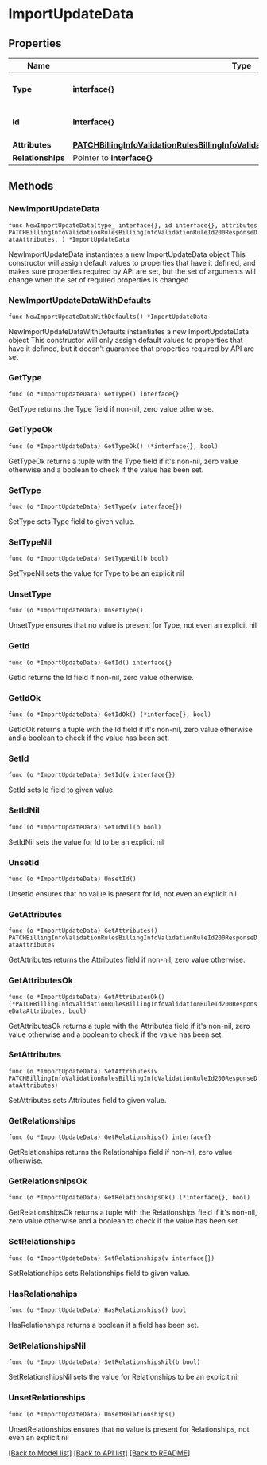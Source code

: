 # ImportUpdateData

## Properties

Name | Type | Description | Notes
------------ | ------------- | ------------- | -------------
**Type** | **interface{}** | The resource&#39;s type | 
**Id** | **interface{}** | The resource&#39;s id | 
**Attributes** | [**PATCHBillingInfoValidationRulesBillingInfoValidationRuleId200ResponseDataAttributes**](PATCHBillingInfoValidationRulesBillingInfoValidationRuleId200ResponseDataAttributes.md) |  | 
**Relationships** | Pointer to **interface{}** |  | [optional] 

## Methods

### NewImportUpdateData

`func NewImportUpdateData(type_ interface{}, id interface{}, attributes PATCHBillingInfoValidationRulesBillingInfoValidationRuleId200ResponseDataAttributes, ) *ImportUpdateData`

NewImportUpdateData instantiates a new ImportUpdateData object
This constructor will assign default values to properties that have it defined,
and makes sure properties required by API are set, but the set of arguments
will change when the set of required properties is changed

### NewImportUpdateDataWithDefaults

`func NewImportUpdateDataWithDefaults() *ImportUpdateData`

NewImportUpdateDataWithDefaults instantiates a new ImportUpdateData object
This constructor will only assign default values to properties that have it defined,
but it doesn't guarantee that properties required by API are set

### GetType

`func (o *ImportUpdateData) GetType() interface{}`

GetType returns the Type field if non-nil, zero value otherwise.

### GetTypeOk

`func (o *ImportUpdateData) GetTypeOk() (*interface{}, bool)`

GetTypeOk returns a tuple with the Type field if it's non-nil, zero value otherwise
and a boolean to check if the value has been set.

### SetType

`func (o *ImportUpdateData) SetType(v interface{})`

SetType sets Type field to given value.


### SetTypeNil

`func (o *ImportUpdateData) SetTypeNil(b bool)`

 SetTypeNil sets the value for Type to be an explicit nil

### UnsetType
`func (o *ImportUpdateData) UnsetType()`

UnsetType ensures that no value is present for Type, not even an explicit nil
### GetId

`func (o *ImportUpdateData) GetId() interface{}`

GetId returns the Id field if non-nil, zero value otherwise.

### GetIdOk

`func (o *ImportUpdateData) GetIdOk() (*interface{}, bool)`

GetIdOk returns a tuple with the Id field if it's non-nil, zero value otherwise
and a boolean to check if the value has been set.

### SetId

`func (o *ImportUpdateData) SetId(v interface{})`

SetId sets Id field to given value.


### SetIdNil

`func (o *ImportUpdateData) SetIdNil(b bool)`

 SetIdNil sets the value for Id to be an explicit nil

### UnsetId
`func (o *ImportUpdateData) UnsetId()`

UnsetId ensures that no value is present for Id, not even an explicit nil
### GetAttributes

`func (o *ImportUpdateData) GetAttributes() PATCHBillingInfoValidationRulesBillingInfoValidationRuleId200ResponseDataAttributes`

GetAttributes returns the Attributes field if non-nil, zero value otherwise.

### GetAttributesOk

`func (o *ImportUpdateData) GetAttributesOk() (*PATCHBillingInfoValidationRulesBillingInfoValidationRuleId200ResponseDataAttributes, bool)`

GetAttributesOk returns a tuple with the Attributes field if it's non-nil, zero value otherwise
and a boolean to check if the value has been set.

### SetAttributes

`func (o *ImportUpdateData) SetAttributes(v PATCHBillingInfoValidationRulesBillingInfoValidationRuleId200ResponseDataAttributes)`

SetAttributes sets Attributes field to given value.


### GetRelationships

`func (o *ImportUpdateData) GetRelationships() interface{}`

GetRelationships returns the Relationships field if non-nil, zero value otherwise.

### GetRelationshipsOk

`func (o *ImportUpdateData) GetRelationshipsOk() (*interface{}, bool)`

GetRelationshipsOk returns a tuple with the Relationships field if it's non-nil, zero value otherwise
and a boolean to check if the value has been set.

### SetRelationships

`func (o *ImportUpdateData) SetRelationships(v interface{})`

SetRelationships sets Relationships field to given value.

### HasRelationships

`func (o *ImportUpdateData) HasRelationships() bool`

HasRelationships returns a boolean if a field has been set.

### SetRelationshipsNil

`func (o *ImportUpdateData) SetRelationshipsNil(b bool)`

 SetRelationshipsNil sets the value for Relationships to be an explicit nil

### UnsetRelationships
`func (o *ImportUpdateData) UnsetRelationships()`

UnsetRelationships ensures that no value is present for Relationships, not even an explicit nil

[[Back to Model list]](../README.md#documentation-for-models) [[Back to API list]](../README.md#documentation-for-api-endpoints) [[Back to README]](../README.md)


